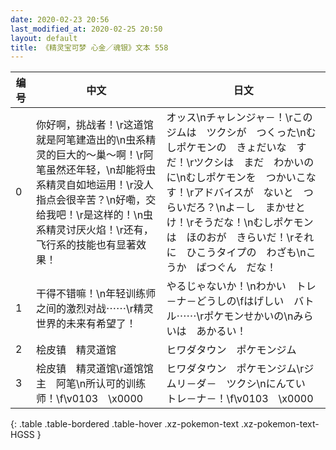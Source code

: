 ```yaml
---
date: 2020-02-23 20:56
last_modified_at: 2020-02-25 20:50
layout: default
title: 《精灵宝可梦 心金／魂银》文本 558
---
```

| 编号 | 中文 | 日文 |
| ---- | ---- | ---- |
| 0 | 你好啊，挑战者！\r这道馆就是阿笔建造出的\n虫系精灵的巨大的～巢～啊！\r阿笔虽然还年轻，\n却能将虫系精灵自如地运用！\r没人指点会很辛苦？\n好嘞，交给我吧！\r是这样的！\n虫系精灵讨厌火焰！\r还有，飞行系的技能也有显著效果！ | オッス\nチャレンジャ－！\rこのジムは　ツクシが　つくった\nむしポケモンの　きょだいな　す　だ！\rツクシは　まだ　わかいのに\nむしポケモンを　つかいこなす！\rアドバイスが　ないと　つらいだろ？\nよ－し　まかせとけ！\rそうだな！\nむしポケモンは　ほのおが　きらいだ！\rそれに　ひこうタイプの　わざも\nこうか　ばつぐん　だな！ |
| 1 | 干得不错嘛！\n年轻训练师之间的激烈对战⋯⋯\r精灵世界的未来有希望了！ | やるじゃないか！\nわかい　トレ－ナ－どうしの\fはげしい　バトル⋯⋯\rポケモンせかいの\nみらいは　あかるい！ |
| 2 | 桧皮镇　精灵道馆 | ヒワダタウン　ポケモンジム |
| 3 | 桧皮镇　精灵道馆\r道馆馆主　阿笔\n所认可的训练师！\f\v0103　\x0000 | ヒワダタウン　ポケモンジム\rジムリ－ダ－　ツクシ\nにんてい　トレ－ナ－！\f\v0103　\x0000 |
{: .table .table-bordered .table-hover .xz-pokemon-text .xz-pokemon-text-HGSS }